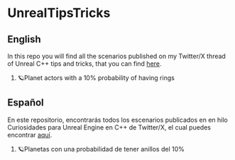 # UnrealTipsTricks

## English
In this repo you will find all the scenarios published on my Twitter/X thread of Unreal C++ tips and tricks, that you can find [here](https://twitter.com/4rkanos/status/1713513817127195041).

1. 🪐Planet actors with a 10% probability of having rings


## Español
En este repositorio, encontrarás todos los escenarios publicados en en hilo Curiosidades para Unreal Engine en C++ de Twitter/X, el cual puedes encontrar [aquí](https://twitter.com/4rkanos/status/1713522656765460596).

1. 🪐Planetas con una probabilidad de tener anillos del 10%